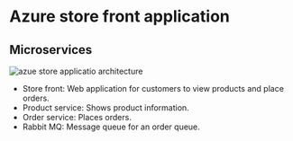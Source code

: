 # Azure store front application

## Microservices

![azue store applicatio architecture](https://learn.microsoft.com/en-us/azure/aks/learn/media/quick-kubernetes-deploy-portal/aks-store-architecture.png#lightbox)

* Store front: Web application for customers to view products and place orders.
* Product service: Shows product information.
* Order service: Places orders.
* Rabbit MQ: Message queue for an order queue.